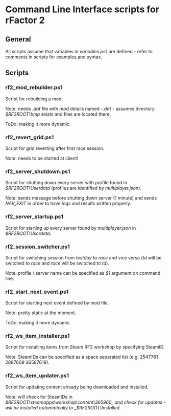 # Command Line Interface scripts for rFactor 2

## General

All scripts assume that variables in _variables.ps1_ are defined - refer to comments in scripts for examples and syntax.

## Scripts

### rf2_mod_rebuilder.ps1

Script for rebuilding a mod. 

Note: needs _.dat_ file with _mod_ details named _<prefix>-<profile name>.dat_ - assumes directory _$RF2ROOT\bmp_ exists and files are located there.

ToDo: making it more dynamic.

### rf2_revert_grid.ps1

Script for grid reverting after first race session.

Note: needs to be started at client!

### rf2_server_shutdown.ps1

Script for shutting down every server with profile found in _$RF2ROOT\Userdata_ (profiles are identified by _multiplayer.json_).

Note: sends message before shutting down server (1 minute) and sends _NAV_EXIT_ in order to have logs and results written properly.

### rf2_server_startup.ps1

Script for starting up every server found by _multiplayer.json_ in _$RF2ROOT\Userdata_.

### rf2_session_switcher.ps1

Script for switching session from _testday_ to _race_ and vice versa (_td_ will be switched to _race_ and _race_ will be switched to _td_).

Note: profile / server name can be specified as _$1_ argument on command line.

### rf2_start_next_event.ps1

Script for starting next event defined by mod file. 

Note: pretty static at the moment.

ToDo: making it more dynamic.

### rf2_ws_item_installer.ps1

Script for installing items from Steam RF2 workshop by specifying SteamID.

Note: SteamIDs can be specified as a space separated list (e.g. 2547781 2887609 36587619).

### rf2_ws_item_updater.ps1

Script for updating content already being downloaded and installed.

Note: will check for SteamIDs in _$RF2ROOT\steamapps\workshop\content\365960_ and check for updates - will be installed automatically to _$RF2ROOT\Installed_.
